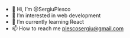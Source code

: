 - 👋 Hi, I’m @SergiuPlesco
- 👀 I’m interested in web development
- 🌱 I’m currently learning React
- 📫 How to reach me plescosergiu@gmail.com

<!---
SergiuPlesco/SergiuPlesco is a ✨ special ✨ repository because its `README.md` (this file) appears on your GitHub profile.
You can click the Preview link to take a look at your changes.
--->
